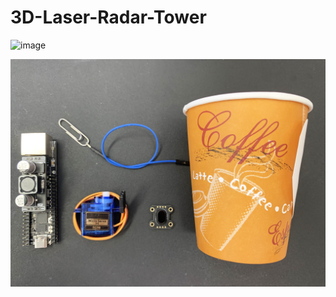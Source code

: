 # 3D-Laser-Radar-Tower

![image](https://github.com/MakerGavin/3D-Laser-Radar-Tower/blob/9ddb3709bcf4a7609067df007572c2c8d5ed8181/3D%20laser%20radar%20Tower.jpg)


![image](https://github.com/MakerGavin/3D-Laser-Radar-Tower/blob/9ddb3709bcf4a7609067df007572c2c8d5ed8181/3D%20laser%20radar%20Tower2.jpg)

